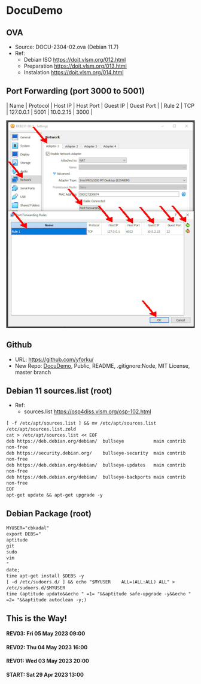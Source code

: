 # DocuDemo

## OVA 
* Source: DOCU-2304-02.ova (Debian 11.7)
* Ref:
  * Debian ISO <https://doit.vlsm.org/012.html>
  * Preparation <https://doit.vlsm.org/013.html>
  * Instalation <https://doit.vlsm.org/014.html>

## Port Forwarding (port 3000 to 5001)

| Name   | Protocol | Host IP   | Host Port | Guest IP  | Guest Port |
| Rule 2 | TCP      | 127.0.0.1 | 5001      | 10.0.2.15 | 3000       |

![Port Forwarding](debVBOX-034.jpg)

## Github
* URL: <https://github.com/yforku/>
* New Repo: [DocuDemo](https://github.com/yforku/DocuDemo/), Public, README, .gitignore:Node, MIT License, master branch

## Debian 11 sources.list (root)
* Ref:
  * sources.list <https://osp4diss.vlsm.org/osp-102.html>

```
[ -f /etc/apt/sources.list ] && mv /etc/apt/sources.list /etc/apt/sources.list.zold
cat > /etc/apt/sources.list << EOF
deb https://deb.debian.org/debian/  bullseye           main contrib non-free
deb https://security.debian.org/    bullseye-security  main contrib non-free
deb https://deb.debian.org/debian/  bullseye-updates   main contrib non-free
deb https://deb.debian.org/debian/  bullseye-backports main contrib non-free
EOF
apt-get update && apt-get upgrade -y

```

## Debian Package (root)

```
MYUSER="cbkadal"
export DEBS="
aptitude
git
sudo
vim
"
date;
time apt-get install $DEBS -y
[ -d /etc/sudoers.d/ ] && echo "$MYUSER    ALL=(ALL:ALL) ALL" > /etc/sudoers.d/$MYUSER
time (aptitude update&&echo " =1= "&&aptitude safe-upgrade -y&&echo " =2= "&&aptitude autoclean -y;)

```



## This is the Way!

#### REV03: Fri 05 May 2023 09:00
#### REV02: Thu 04 May 2023 16:00
#### REV01: Wed 03 May 2023 20:00
#### START: Sat 29 Apr 2023 13:00
